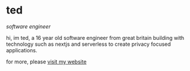 # ted

*software engineer*

hi, im ted, a 16 year old software engineer from great britain building with technology such as nextjs and serverless to create privacy focused applications.

for more, please [visit my website](https://ted.ac)
